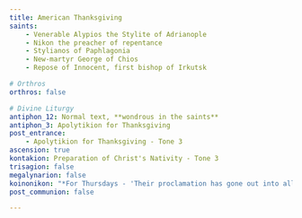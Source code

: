 ```yaml
---
title: American Thanksgiving
saints:
    - Venerable Alypios the Stylite of Adrianople
    - Nikon the preacher of repentance
    - Stylianos of Paphlagonia
    - New-martyr George of Chios
    - Repose of Innocent, first bishop of Irkutsk

# Orthros
orthros: false

# Divine Liturgy
antiphon_12: Normal text, **wondrous in the saints**
antiphon_3: Apolytikion for Thanksgiving
post_entrance:
    - Apolytikion for Thanksgiving - Tone 3
ascension: true
kontakion: Preparation of Christ's Nativity - Tone 3
trisagion: false
megalynarion: false
koinonikon: "*For Thursdays - 'Their proclamation has gone out into all the earth, and their words to the ends of the universe.'*"
post_communion: false

---
```


